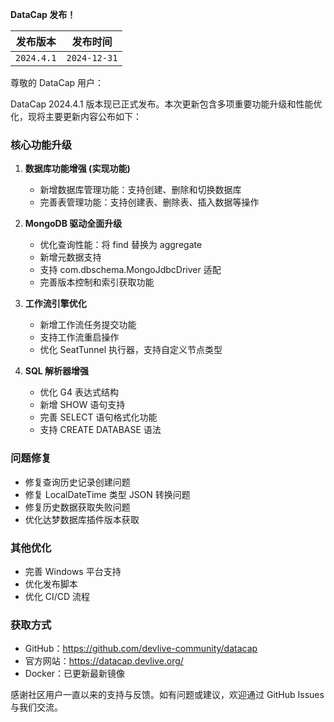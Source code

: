 **DataCap 发布！**

|    发布版本    |     发布时间     |
|:----------:|:------------:|
| `2024.4.1` | `2024-12-31` |

尊敬的 DataCap 用户：

DataCap 2024.4.1 版本现已正式发布。本次更新包含多项重要功能升级和性能优化，现将主要更新内容公布如下：

### 核心功能升级

1. **数据库功能增强 (实现功能)**
    - 新增数据库管理功能：支持创建、删除和切换数据库
    - 完善表管理功能：支持创建表、删除表、插入数据等操作

2. **MongoDB 驱动全面升级**
    - 优化查询性能：将 find 替换为 aggregate
    - 新增元数据支持
    - 支持 com.dbschema.MongoJdbcDriver 适配
    - 完善版本控制和索引获取功能

3. **工作流引擎优化**
    - 新增工作流任务提交功能
    - 支持工作流重启操作
    - 优化 SeatTunnel 执行器，支持自定义节点类型

4. **SQL 解析器增强**
    - 优化 G4 表达式结构
    - 新增 SHOW 语句支持
    - 完善 SELECT 语句格式化功能
    - 支持 CREATE DATABASE 语法

### 问题修复
- 修复查询历史记录创建问题
- 修复 LocalDateTime 类型 JSON 转换问题
- 修复历史数据获取失败问题
- 优化达梦数据库插件版本获取

### 其他优化
- 完善 Windows 平台支持
- 优化发布脚本
- 优化 CI/CD 流程

### 获取方式
- GitHub：https://github.com/devlive-community/datacap
- 官方网站：https://datacap.devlive.org/
- Docker：已更新最新镜像

感谢社区用户一直以来的支持与反馈。如有问题或建议，欢迎通过 GitHub Issues 与我们交流。
